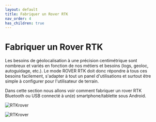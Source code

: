 ```yaml
---
layout: default
title: Fabriquer un Rover RTK
nav_order: 4
has_children: true
---
```


# Fabriquer un Rover RTK

Les besoins de géolocalisation à une précision centimétrique sont nombreux et variés en fonction de nos métiers et besoins (logs, geoloc, autoguidage, etc.).
Le mode ROVER RTK doit donc répondre à tous ces besoins facilement, s'adapter à tout un panel d'utilisations et surtout être simple à configurer pour l'utilisateur de terrain.

Dans cette section nous allons voir comment fabriquer un rover RTK Bluetooth ou USB connecté à un(e) smartphone/tablette sous Android.

![RTKrover](https://jancelin.github.io/docs-centipedeRTK/assets/images/montage_rover/rover.jpg)

![RTKrover](https://jancelin.github.io/docs-centipedeRTK/assets/images/montage_rover/rtkgps_input.gif)
